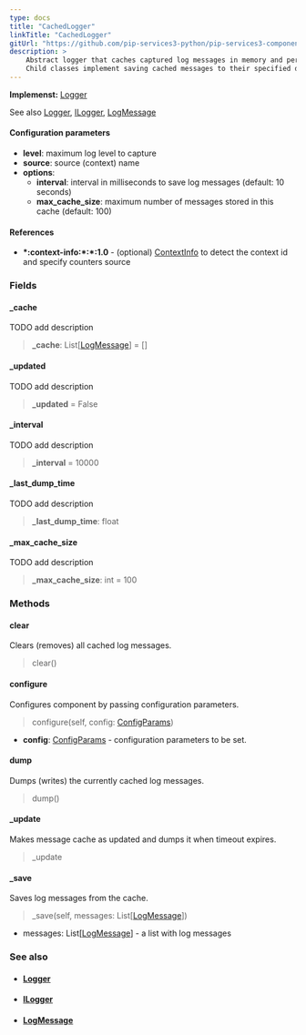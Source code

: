 ```yaml
---
type: docs
title: "CachedLogger"
linkTitle: "CachedLogger"
gitUrl: "https://github.com/pip-services3-python/pip-services3-components-python"
description: >
    Abstract logger that caches captured log messages in memory and periodically dumps them.
    Child classes implement saving cached messages to their specified destinations.
---
```


**Implemenst:** [Logger](../logger)

See also [Logger](../logger), [ILogger](../ilogger), [LogMessage](../log_message)


#### Configuration parameters

- **level**: maximum log level to capture
- **source**: source (context) name
- **options**:
    - **interval**: interval in milliseconds to save log messages (default: 10 seconds)
    - **max_cache_size**: maximum number of messages stored in this cache (default: 100)

#### References
- **\*:context-info:\*:\*:1.0** - (optional) [ContextInfo](../../info/context_info) to detect the context id and specify counters source

### Fields

<span class="hide-title-link">

#### _cache
TODO add description
> **_cache**: List[[LogMessage](../log_message)] = []

#### _updated
TODO add description
> **_updated** = False

#### _interval
TODO add description
> **_interval** = 10000

#### _last_dump_time
TODO add description
> **_last_dump_time**: float

#### _max_cache_size
TODO add description
> **_max_cache_size**: int = 100

</span>


### Methods

#### clear
Clears (removes) all cached log messages.

> clear()

#### configure
Configures component by passing configuration parameters.

> configure(self, config: [ConfigParams](../../../commons/config/config_params))

- **config**: [ConfigParams](../../../commons/config/config_params) - configuration parameters to be set.

#### dump
Dumps (writes) the currently cached log messages.

> dump()

#### _update
Makes message cache as updated and dumps it when timeout expires.

> _update


#### _save
Saves log messages from the cache.

> _save(self, messages: List[[LogMessage](../log_message)])

- messages: List[[LogMessage](../log_message)] - a list with log messages



### See also
- #### [Logger](../logger)
- #### [ILogger](../ilogger)
- #### [LogMessage](../log_message)
